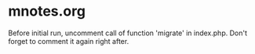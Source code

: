 # mnotes.org
Before initial run, uncomment call of function 'migrate' in index.php. Don't forget to comment it again right after.
